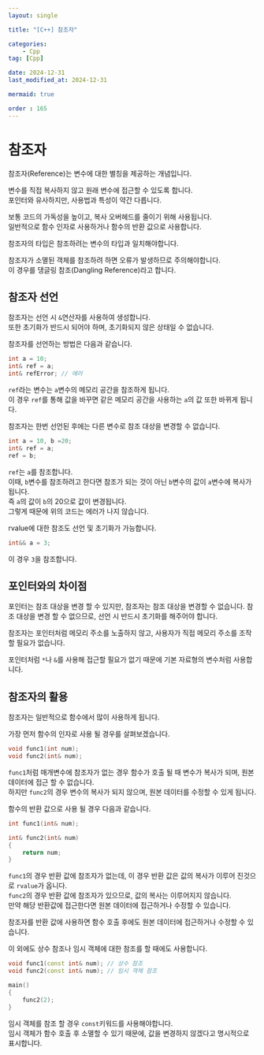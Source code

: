 ```yaml
---
layout: single

title: "[C++] 참조자"

categories:
    - Cpp
tag: [Cpp]

date: 2024-12-31
last_modified_at: 2024-12-31

mermaid: true

order : 165
---
```


# 참조자

참조자(Reference)는 변수에 대한 별칭을 제공하는 개념입니다.

변수를 직접 복사하지 않고 원래 변수에 접근할 수 있도록 합니다.  
포인터와 유사하지만, 사용법과 특성이 약간 다릅니다.

보통 코드의 가독성을 높이고, 복사 오버헤드를 줄이기 위해 사용됩니다.  
일반적으로 함수 인자로 사용하거나 함수의 반환 값으로 사용합니다.

참조자의 타입은 참조하려는 변수의 타입과 일치해야합니다.

참조자가 소멸된 객체를 참조하려 하면 오류가 발생하므로 주의해야합니다.  
이 경우를 댕글링 참조(Dangling Reference)라고 합니다.

## 참조자 선언

참조자는 선언 시 `&`연산자를 사용하여 생성합니다.  
또한 초기화가 반드시 되어야 하며, 초기화되지 않은 상태일 수 없습니다.

참조자를 선언하는 방법은 다음과 같습니다.

```cpp
int a = 10;
int& ref = a;
int& refError; // 에러
```

`ref`라는 변수는 `a`변수의 메모리 공간을 참조하게 됩니다.  
이 경우 `ref`를 통해 값을 바꾸면 같은 메모리 공간을 사용하는 `a`의 값 또한 바뀌게 됩니다.

참조자는 한번 선언된 후에는 다른 변수로 참조 대상을 변경할 수 없습니다.

```cpp
int a = 10, b =20;
int& ref = a;
ref = b;
```

`ref`는 `a`를 참조합니다.  
이때, `b`변수를 참조하려고 한다면 참조가 되는 것이 아닌 `b`변수의 값이 `a`변수에 복사가 됩니다.  
즉 `a`의 값이 `b`의 20으로 값이 변경됩니다.  
그렇게 때문에 위의 코드는 에러가 나지 않습니다.

rvalue에 대한 참조도 선언 및 초기화가 가능합니다.

```cpp
int&& a = 3;
```

이 경우 `3`을 참조합니다.

## 포인터와의 차이점

포인터는 참조 대상을 변경 할 수 있지만, 참조자는 참조 대상을 변경할 수 없습니다.
참조 대상을 변경 할 수 없으므로, 선언 시 반드시 초기화를 해주어야 합니다.

참조자는 포인터처럼 메모리 주소를 노출하지 않고, 사용자가 직접 메모리 주소를 조작할 필요가 없습니다.  

포인터처럼 `*`나 `&`를 사용해 접근할 필요가 없기 때문에 기본 자료형의 변수처럼 사용합니다.

## 참조자의 활용

참조자는 일반적으로 함수에서 많이 사용하게 됩니다.

가장 먼저 함수의 인자로 사용 될 경우를 살펴보겠습니다.

```cpp
void func1(int num);
void func2(int& num);
```

`func1`처럼 매개변수에 참조자가 없는 경우 함수가 호출 될 때 변수가 복사가 되며, 원본 데이터에 접근 할 수 없습니다.  
하지만 `func2`의 경우 변수의 복사가 되지 않으며, 원본 데이터를 수정할 수 있게 됩니다.

함수의 반환 값으로 사용 될 경우 다음과 같습니다.

```cpp
int func1(int& num);

int& func2(int& num)
{
    return num;
}
```

`func1`의 경우 반환 값에 참조자가 없는데, 이 경우 반환 값은 값의 복사가 이루어 진것으로 `rvalue`가 옵니다.  
`func2`의 경우 반환 값에 참조자가 있으므로, 값의 복사는 이루어지지 않습니다.  
만약 해당 반환값에 접근한다면 원본 데이터에 접근하거나 수정할 수 있습니다.

참조자를 반환 값에 사용하면 함수 호출 후에도 원본 데이터에 접근하거나 수정할 수 있습니다.

이 외에도 상수 참조나 임시 객체에 대한 참조를 할 때에도 사용합니다.

```cpp
void func1(const int& num); // 상수 참조
void func2(const int& num); // 임시 객체 참조

main()
{
    func2(2);
}
```

임시 객체를 참조 할 경우 `const`키워드를 사용해야합니다.  
임시 객체가 함수 호출 후 소멸할 수 있기 때문에, 값을 변경하지 않겠다고 명시적으로 표시합니다.